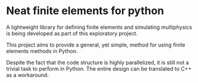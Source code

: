 # Neat finite elements for python

A lightweight library for defining finite elements and simulating multiphysics is being developed as part of this exploratory project.

This project aims to provide a general, yet simple, method for using finite elements methods in Python. 

Despite the fact that the code structure is highly parallelized, it is still not a trivial task to perform in Python. The entire design can be translated to C++ as a workaround.
